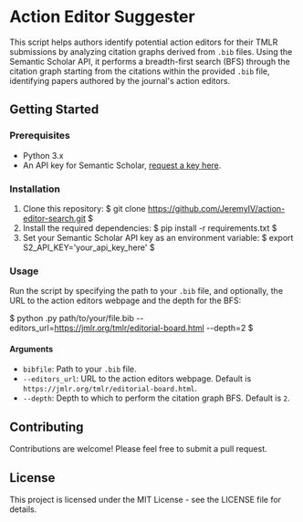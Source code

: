 # Action Editor Suggester

This script helps authors identify potential action editors for their TMLR submissions by analyzing citation graphs derived from `.bib` files. Using the Semantic Scholar API, it performs a breadth-first search (BFS) through the citation graph starting from the citations within the provided `.bib` file, identifying papers authored by the journal's action editors.

## Getting Started

### Prerequisites

- Python 3.x
- An API key for Semantic Scholar, [request a key here](https://www.semanticscholar.org/product/api#api-key-form).

### Installation

1. Clone this repository:
   $
   git clone https://github.com/JeremyIV/action-editor-search.git
   $
2. Install the required dependencies:
   $
   pip install -r requirements.txt
   $
3. Set your Semantic Scholar API key as an environment variable:
   $
   export S2_API_KEY='your_api_key_here'
   $

### Usage

Run the script by specifying the path to your `.bib` file, and optionally, the URL to the action editors webpage and the depth for the BFS:

$
python <script-name>.py path/to/your/file.bib --editors_url=https://jmlr.org/tmlr/editorial-board.html --depth=2
$

#### Arguments

- `bibfile`: Path to your `.bib` file.
- `--editors_url`: URL to the action editors webpage. Default is `https://jmlr.org/tmlr/editorial-board.html`.
- `--depth`: Depth to which to perform the citation graph BFS. Default is `2`.

## Contributing

Contributions are welcome! Please feel free to submit a pull request.

## License

This project is licensed under the MIT License - see the LICENSE file for details.
